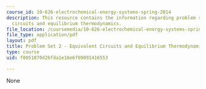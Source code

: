 ```yaml
---
course_id: 10-626-electrochemical-energy-systems-spring-2014
description: This resource contains the information regarding problem set 2 equivalent
  circuits and equilibrium thermodynamics.
file_location: /coursemedia/10-626-electrochemical-energy-systems-spring-2014/f0051870d26fda1e16e6f09091416553_MIT10_626S14_PSet_2_2014.pdf
file_type: application/pdf
layout: pdf
title: Problem Set 2 - Equivalent Circuits and Equilibrium Thermodynamics
type: course
uid: f0051870d26fda1e16e6f09091416553

---
```

None